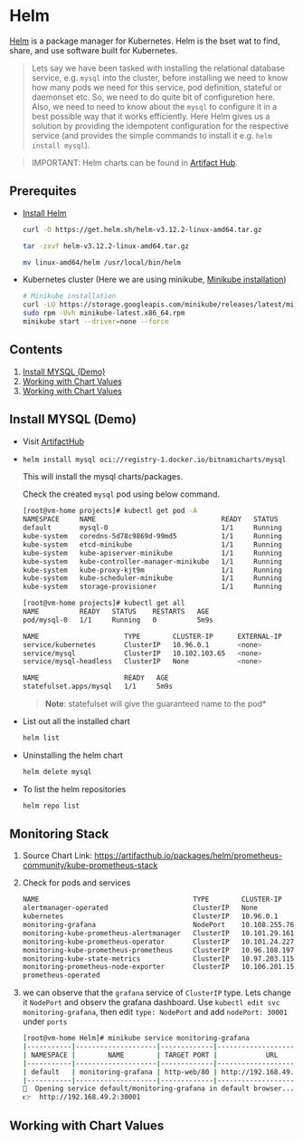 # Helm
[Helm](https://helm.sh/) is a package manager for Kubernetes. Helm is the bset wat to find, share, and use software built for Kubernetes.

> Lets say we have been tasked with installing the relational database service, e.g. `mysql` into the cluster, before installing we need to know how many pods we need for this service, pod definition, stateful or daemonset etc. So, we need to do quite bit of configuretion here. Also, we need to need to know about the `mysql` to configure it in a best possible way that it works efficiently. Here Helm gives us a solution by providing the idempotent configuration for the respective service (and provides the simple commands to install it e.g. `helm install mysql`).

> IMPORTANT:
> Helm charts can be found in [Artifact Hub](https://artifacthub.io/).

## Prerequites

- [Install Helm](https://helm.sh/docs/intro/install/)
    ```bash
    curl -O https://get.helm.sh/helm-v3.12.2-linux-amd64.tar.gz

    tar -zxvf helm-v3.12.2-linux-amd64.tar.gz

    mv linux-amd64/helm /usr/local/bin/helm
    ```
- Kubernetes cluster (Here we are using minikube, [Minikube installation](https://minikube.sigs.k8s.io/docs/start/))
  ```bash
  # Minikube installation
  curl -LO https://storage.googleapis.com/minikube/releases/latest/minikube-latest.x86_64.rpm
  sudo rpm -Uvh minikube-latest.x86_64.rpm
  minikube start --driver=none --force
  ```

## Contents
1. [Install MYSQL (Demo)](#install-mysql-demo)
2. [Working with Chart Values](#monitoring-stack)
3. [Working with Chart Values](#working-with-chart-values)

## Install MYSQL (Demo)
- Visit [ArtifactHub](https://artifacthub.io/packages/helm/bitnami/mysql)
- ```bash
  helm install mysql oci://registry-1.docker.io/bitnamicharts/mysql
  ```
  This will install the mysql charts/packages.

  Check the created `mysql` pod using below command.
  ```bash
  [root@vm-home projects]# kubectl get pod -A
  NAMESPACE     NAME                               READY   STATUS    RESTARTS        AGE
  default       mysql-0                            1/1     Running   0               84s
  kube-system   coredns-5d78c9869d-99md5           1/1     Running   0               5m24s
  kube-system   etcd-minikube                      1/1     Running   0               5m36s
  kube-system   kube-apiserver-minikube            1/1     Running   0               5m36s
  kube-system   kube-controller-manager-minikube   1/1     Running   0               5m39s
  kube-system   kube-proxy-kjt9m                   1/1     Running   0               5m25s
  kube-system   kube-scheduler-minikube            1/1     Running   0               5m37s
  kube-system   storage-provisioner                1/1     Running   1 (4m54s ago)   5m34s
  ```

  ```bash
  [root@vm-home projects]# kubectl get all
  NAME          READY   STATUS    RESTARTS   AGE
  pod/mysql-0   1/1     Running   0          5m9s

  NAME                     TYPE        CLUSTER-IP      EXTERNAL-IP   PORT(S)    AGE
  service/kubernetes       ClusterIP   10.96.0.1       <none>        443/TCP    9m23s
  service/mysql            ClusterIP   10.102.103.65   <none>        3306/TCP   5m9s
  service/mysql-headless   ClusterIP   None            <none>        3306/TCP   5m9s

  NAME                     READY   AGE
  statefulset.apps/mysql   1/1     5m9s
  ```
  > **Note**: statefulset will give the guaranteed name to the pod*

- List out all the installed chart
  ```bash
  helm list
  ```

- Uninstalling the helm chart
  ```bash
  helm delete mysql
  ```

- To list the helm repositories
  ```bash
  helm repo list
  ```

## Monitoring Stack

1. Source Chart Link: https://artifacthub.io/packages/helm/prometheus-community/kube-prometheus-stack
2. Check for pods and services
    ```bash
    NAME                                      TYPE        CLUSTER-IP      EXTERNAL-IP   PORT(S)                      AGE
    alertmanager-operated                     ClusterIP   None            <none>        9093/TCP,9094/TCP,9094/UDP   22m
    kubernetes                                ClusterIP   10.96.0.1       <none>        443/TCP                      93m
    monitoring-grafana                        NodePort    10.108.255.76   <none>        80:30001/TCP                 23m
    monitoring-kube-prometheus-alertmanager   ClusterIP   10.101.29.161   <none>        9093/TCP,8080/TCP            23m
    monitoring-kube-prometheus-operator       ClusterIP   10.101.24.227   <none>        443/TCP                      23m
    monitoring-kube-prometheus-prometheus     ClusterIP   10.96.108.197   <none>        9090/TCP,8080/TCP            23m
    monitoring-kube-state-metrics             ClusterIP   10.97.203.115   <none>        8080/TCP                     23m
    monitoring-prometheus-node-exporter       ClusterIP   10.106.201.15   <none>        9100/TCP                     23m
    prometheus-operated 
    ```
3. we can observe that the `grafana` service of `ClusterIP` type. Lets change it `NodePort` and observ the grafana dashboard.
  Use `kubectl edit svc monitoring-grafana`, then edit `type: NodePort` and add `nodePort: 30001` under `ports`

    ```bash
    [root@vm-home Helm]# minikube service monitoring-grafana
    |-----------|--------------------|-------------|---------------------------|
    | NAMESPACE |        NAME        | TARGET PORT |            URL            |
    |-----------|--------------------|-------------|---------------------------|
    | default   | monitoring-grafana | http-web/80 | http://192.168.49.2:30001 |
    |-----------|--------------------|-------------|---------------------------|
    🎉  Opening service default/monitoring-grafana in default browser...
    👉  http://192.168.49.2:30001
      ```
## Working with Chart Values